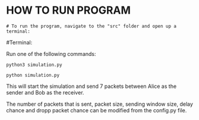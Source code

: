 # HOW TO RUN PROGRAM

	# To run the program, navigate to the "src" folder and open up a terminal:

#Terminal:

Run one of the following commands:

	python3 simulation.py
	
	python simulation.py


This will start the simulation and send 7 packets between Alice as the sender and Bob as the receiver.

The number of packets that is sent, packet size, sending window size, delay chance and dropp packet chance can be modified from the config.py file. 

